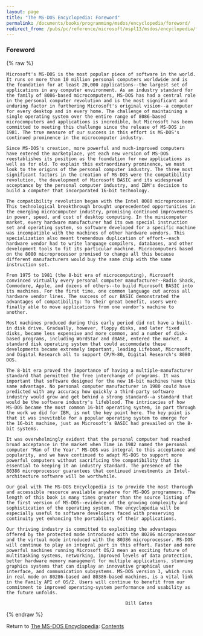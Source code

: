 ```yaml
---
layout: page
title: "The MS-DOS Encyclopedia: Foreword"
permalink: /documents/books/programming/msdos/encyclopedia/foreword/
redirect_from: /pubs/pc/reference/microsoft/mspl13/msdos/encyclopedia/foreword/
---
```


### Foreword

{% raw %}

    Microsoft's MS-DOS is the most popular piece of software in the world.
    It runs on more than 10 million personal computers worldwide and is
    the foundation for at least 20,000 applications--the largest set of
    applications in any computer environment. As an industry standard for
    the family of 8086-based microcomputers, MS-DOS has had a central role
    in the personal computer revolution and is the most significant and
    enduring factor in furthering Microsoft's original vision--a computer
    for every desktop and in every home. The challenge of maintaining a
    single operating system over the entire range of 8086-based
    microcomputers and applications is incredible, but Microsoft has been
    committed to meeting this challenge since the release of MS-DOS in
    1981. The true measure of our success in this effort is MS-DOS's
    continued prominence in the microcomputer industry.

    Since MS-DOS's creation, more powerful and much-improved computers
    have entered the marketplace, yet each new version of MS-DOS
    reestablishes its position as the foundation for new applications as
    well as for old. To explain this extraordinary prominence, we must
    look to the origins of the personal computer industry. The three most
    significant factors in the creation of MS-DOS were the compatibility
    revolution, the development of Microsoft BASIC and its widespread
    acceptance by the personal computer industry, and IBM's decision to
    build a computer that incorporated 16-bit technology.

    The compatibility revolution began with the Intel 8080 microprocessor.
    This technological breakthrough brought unprecedented opportunities in
    the emerging microcomputer industry, promising continued improvements
    in power, speed, and cost of desktop computing. In the minicomputer
    market, every hardware manufacturer had its own special instruction
    set and operating system, so software developed for a specific machine
    was incompatible with the machines of other hardware vendors. This
    specialization also meant tremendous duplication of effort--each
    hardware vendor had to write language compilers, databases, and other
    development tools to fit its particular machine. Microcomputers based
    on the 8080 microprocessor promised to change all this because
    different manufacturers would buy the same chip with the same
    instruction set.

    From 1975 to 1981 (the 8-bit era of microcomputing), Microsoft
    convinced virtually every personal computer manufacturer--Radio Shack,
    Commodore, Apple, and dozens of others--to build Microsoft BASIC into
    its machines. For the first time, one common language cut across all
    hardware vendor lines. The success of our BASIC demonstrated the
    advantages of compatibility: To their great benefit, users were
    finally able to move applications from one vendor's machine to
    another.

    Most machines produced during this early period did not have a built-
    in disk drive. Gradually, however, floppy disks, and later fixed
    disks, became less expensive and more common, and a number of disk-
    based programs, including WordStar and dBASE, entered the market. A
    standard disk operating system that could accommodate these
    developments became extremely important, leading Lifeboat, Microsoft,
    and Digital Research all to support CP/M-80, Digital Research's 8080
    DOS.

    The 8-bit era proved the importance of having a multiple-manufacturer
    standard that permitted the free interchange of programs. It was
    important that software designed for the new 16-bit machines have this
    same advantage. No personal computer manufacturer in 1980 could have
    predicted with any accuracy how quickly a third-party software
    industry would grow and get behind a strong standard--a standard that
    would be the software industry's lifeblood. The intricacies of how
    MS-DOS became the most common 16-bit operating system, in part through
    the work we did for IBM, is not the key point here. The key point is
    that it was inevitable for a popular operating system to emerge for
    the 16-bit machine, just as Microsoft's BASIC had prevailed on the 8-
    bit systems.

    It was overwhelmingly evident that the personal computer had reached
    broad acceptance in the market when Time in 1982 named the personal
    computer "Man of the Year." MS-DOS was integral to this acceptance and
    popularity, and we have continued to adapt MS-DOS to support more
    powerful computers without sacrificing the compatibility that is
    essential to keeping it an industry standard. The presence of the
    80386 microprocessor guarantees that continued investments in Intel-
    architecture software will be worthwhile.

    Our goal with The MS-DOS Encyclopedia is to provide the most thorough
    and accessible resource available anywhere for MS-DOS programmers. The
    length of this book is many times greater than the source listing of
    the first version of MS-DOS--evidence of the growing complexity and
    sophistication of the operating system. The encyclopedia will be
    especially useful to software developers faced with preserving
    continuity yet enhancing the portability of their applications.

    Our thriving industry is committed to exploiting the advantages
    offered by the protected mode introduced with the 80286 microprocessor
    and the virtual mode introduced with the 80386 microprocessor. MS-DOS
    will continue to play an integral part in this effort. Faster and more
    powerful machines running Microsoft OS/2 mean an exciting future of
    multitasking systems, networking, improved levels of data protection,
    better hardware memory management for multiple applications, stunning
    graphics systems that can display an innovative graphical user
    interface, and communication subsystems. MS-DOS version 3, which runs
    in real mode on 80286-based and 80386-based machines, is a vital link
    in the Family API of OS/2. Users will continue to benefit from our
    commitment to improved operating-system performance and usability as
    the future unfolds.

                                                Bill Gates

{% endraw %}

Return to [The MS-DOS Encyclopedia](../): [Contents](../#contents)
